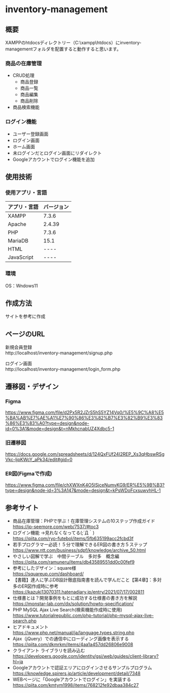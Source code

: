 # inventory-management

## 概要<br>
XAMPPのhtdocsディレクトリー（C:\xampp\htdocs）にinventory-managementフォルダを配置すると動作すると思います。<br>

### 商品の在庫管理<br>
- CRUD処理<br>
  - 商品登録<br>
  - 商品一覧<br>
  - 商品編集<br>
  - 商品削除<br>
- 商品検索機能<br>

### ログイン機能<br>
- ユーザー登録画面<br>
- ログイン画面<br>
- ホーム画面<br>
- 未ログインだとログイン画面にリダイレクト<br>
- Googleアカウントでログイン機能を追加

## 使用技術<br>
### 使用アプリ・言語
 
| アプリ・言語  | バージョン |
| ------------- | ------------- |
| XAMPP  | 7.3.6  |
| Apache  | 2.4.39  |
| PHP  | 7.3.6  |
| MariaDB  | 15.1  |
| HTML  | ----  |
| JavaScript  | ----  |

### 環境<br>
OS：Wndows11

## 作成方法<br>
サイトを参考に作成<br>

## ページのURL<br>
新規会員登録<br>
http://localhost/inventory-management/signup.php<br>

ログイン画面<br>
http://localhost/inventory-management/login_form.php<br>

## 遷移図・デザイン<br>
### Figma<br>
https://www.figma.com/file/d2Px5R2JZrS5hS5YZ14Vq0/%E5%9C%A8%E5%BA%AB%E7%AE%A1%E7%90%86%E3%82%B7%E3%82%B9%E3%83%86%E3%83%A0?type=design&node-id=0%3A1&mode=design&t=nMkhcnabUZ4Xdbc5-1

### 旧遷移図<br>
https://docs.google.com/spreadsheets/d/124QxFUf24I2REP_Xs3qHbswRSgVkc-ljpKWcY_aPk34/edit#gid=0

### ER図(Figmaで作成)<br>
https://www.figma.com/file/chXWXnK4O5lSjceNumvKG9/ER%E5%9B%B3?type=design&node-id=3%3A147&mode=design&t=kPsWDoFcxsuwvhHL-1


## 参考サイト<br>
- 商品在庫管理：PHPで学ぶ！在庫管理システムの10ステップ作成ガイド<br>
https://jp-seemore.com/web/7537/#toc3<br>
- ログイン機能 →見れなくなってる(;´Д｀)<br>
https://qiita.com/ryo-futebol/items/5fb635199acc2fcbd3f<br>
- 若手プログラマー必読！５分で理解できるER図の書き方５ステップ<br>
https://www.ntt.com/business/sdpf/knowledge/archive_50.html<br>
- やさしい図解で学ぶ　中間テーブル　多対多　概念編<br>
https://qiita.com/ramuneru/items/db43589551dd0c00fef9<br>
- 参考にしたデザイン：square様<br>
https://squareup.com/dashboard/<br>
- 【書籍】達人に学ぶDB設計徹底指南書を読んで学んだこと【第4章】：多対多のER図作成時に参考<br>
https://kazuki13070311.hatenadiary.jp/entry/2021/07/17/002811<br>
- 仕様書とは？開発事例をもとに成功する仕様書の書き方を解説<br>
https://monstar-lab.com/dx/solution/howto-specification/<br>
- PHP MySQL Ajax Live Search(検索機能作成時に使用)<br>
https://www.tutorialrepublic.com/php-tutorial/php-mysql-ajax-live-search.php<br>
- ヒアドキュメント <br>
https://www.php.net/manual/ja/language.types.string.php<br>
- Ajax（jQuery）での通信中にローディング画像を表示する<br>
https://qiita.com/dkmrkm/items/4aa1a457dd26806e9008<br>
- クライアント ライブラリを読み込む<br>
https://developers.google.com/identity/gsi/web/guides/client-library?hl=ja<br>
- Googleアカウントで認証エリアにログインさせるサンプルプログラム<br>
https://knowledge.spirers.jp/article/development/detail/7348<br>
- WEBページに「Googleアカウントでログイン」を実装する<br>
https://qiita.com/kmtym1998/items/768212fe92dbaa384c27

